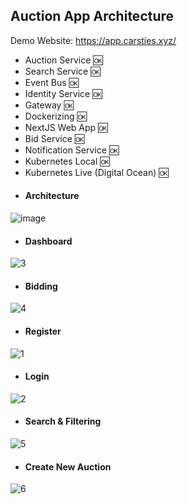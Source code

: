 ## Auction App Architecture
Demo Website: https://app.carsties.xyz/

+ Auction Service :ok:
+ Search Service :ok:
+ Event Bus :ok:
+ Identity Service :ok:
+ Gateway :ok:
+ Dockerizing :ok:
+ NextJS Web App :ok:
+ Bid Service :ok:
+ Notification Service :ok:
+ Kubernetes Local :ok:
+ Kubernetes Live (Digital Ocean) :ok:

* #### Architecture
![image](https://github.com/FurkanGundogan/Carsties/assets/43653193/d8f7c4be-3e38-4679-b755-b9e9e65d3739)

* #### Dashboard
![3](https://github.com/FurkanGundogan/Carsties/assets/43653193/47742808-c884-439a-bafa-2cecc2ee8018)

* #### Bidding
![4](https://github.com/FurkanGundogan/Carsties/assets/43653193/5e950197-ad1f-4e26-99d2-b3eb10ac1719)

* #### Register
![1](https://github.com/FurkanGundogan/Carsties/assets/43653193/d50fbc2a-745a-4eeb-9726-fb6b962deb17)

* #### Login
![2](https://github.com/FurkanGundogan/Carsties/assets/43653193/f677af2b-8a68-4720-9209-0c9462dda833)

* #### Search & Filtering
![5](https://github.com/FurkanGundogan/Carsties/assets/43653193/a73c685d-a52d-4054-88d6-e22ce7e418ac)

* #### Create New Auction
![6](https://github.com/FurkanGundogan/Carsties/assets/43653193/e347556a-a703-47a2-b168-1a4e4b98c565)
